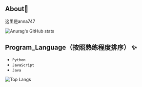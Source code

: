 ## About👋 
这里是anna747 

![Anurag's GitHub stats](https://github-readme-stats.vercel.app/api?username=AN-NA-747&count_private=true&theme=cobalt&show_icons=true)



## Program_Language（按照熟练程度排序） ✨
- `Python`
- `JavaScript`
- `Java`

![Top Langs]([https://github-readme-stats.vercel.app/api/top-langs?username=AN-NA-747&layout=compact&count_private=true](https://github-readme-stats.vercel.app/api/top-langs/?username=AN-NA-747&hide_title=true&hide_border=true&layout=compact&langs_count=6&text_color=000&icon_color=fff&bg_color=0,52fa5a,4dfcff,c64dff&theme=graywhite))


